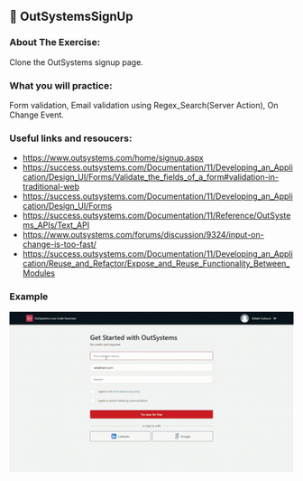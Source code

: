 ## :ledger: OutSystemsSignUp

### About The Exercise:

Clone the OutSystems signup page. 

### What you will practice:

Form validation, Email validation using Regex_Search(Server Action), On Change Event.

### Useful links and resoucers:

- https://www.outsystems.com/home/signup.aspx
- https://success.outsystems.com/Documentation/11/Developing_an_Application/Design_UI/Forms/Validate_the_fields_of_a_form#validation-in-traditional-web
- https://success.outsystems.com/Documentation/11/Developing_an_Application/Design_UI/Forms
- https://success.outsystems.com/Documentation/11/Reference/OutSystems_APIs/Text_API
- https://www.outsystems.com/forums/discussion/9324/input-on-change-is-too-fast/
- https://success.outsystems.com/Documentation/11/Developing_an_Application/Reuse_and_Refactor/Expose_and_Reuse_Functionality_Between_Modules


### Example
![](./Samples/OutSystemsSignUp.gif)

